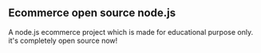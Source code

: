 ## Ecommerce open source node.js
<p>A node.js ecommerce project which is made for educational purpose only. it's completely open source now!</p>